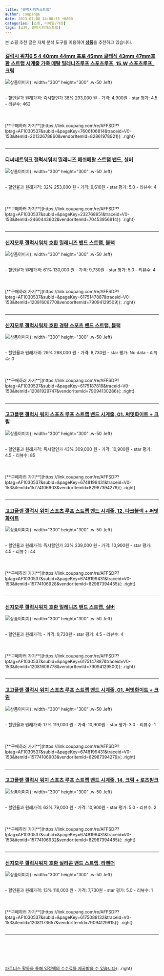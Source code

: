 ```yaml
---
title: "갤럭시워치스트랩"
author: coupang6
date: 2023-07-08 14:00:53 +0800
categories: [쇼핑, 디이털/가전]
tags: [쇼핑, 갤럭시워치스트랩]
---
```


본 쇼핑 추천 글은 자체 분석 도구를 이용하여 [**상품**](https://link.coupang.com/a/bao1ui)을 추천하고 있습니다.

### [갤럭시 워치6 5 4 40mm 44mm 프로 45mm 클래식 43mm 47mm호환 스트랩 시계줄 가죽 메탈 밀레니즈루프 스포츠루프, 15.W 스포츠루프_크림](https://link.coupang.com/re/AFFSDP?lptag=AF1030537&subid=&pageKey=7606106814&traceid=V0-153&itemId=20132678860&vendorItemId=82861978921)

![상품이미지](https://thumbnail8.coupangcdn.com/thumbnails/remote/230x230ex/image/vendor_inventory/d030/5cf8f7ae9292f69521f5eaa89863d719c9acd531e7ff9b7738e249ea043f.jpg){: width="300" height="300" .w-50 .left}


<br>
- 할인율과 원래가격: 즉시할인가 38%  293,000   원
- 가격: 4,900원
- star 평가: 4.5
- 리뷰수: 462
<br>
<br>
<br>
<br>
[**구매하러 가기**](https://link.coupang.com/re/AFFSDP?lptag=AF1030537&subid=&pageKey=7606106814&traceid=V0-153&itemId=20132678860&vendorItemId=82861978921){: .right}
<br>
<br>

---

### [디씨네트워크 갤럭시워치 밀레니즈 메쉬메탈 스트랩 밴드, 실버](https://link.coupang.com/re/AFFSDP?lptag=AF1030537&subid=&pageKey=232768951&traceid=V0-153&itemId=2460443602&vendorItemId=70453956914)

![상품이미지](https://thumbnail6.coupangcdn.com/thumbnails/remote/230x230ex/image/retail/images/154121627468040-7d47eee7-c9eb-40a7-9836-87efa5ef2d26.jpg){: width="300" height="300" .w-50 .left}


<br>
- 할인율과 원래가격: 32%  253,000   원
- 가격: 9,610원
- star 평가: 5.0
- 리뷰수: 4
<br>
<br>
<br>
<br>
[**구매하러 가기**](https://link.coupang.com/re/AFFSDP?lptag=AF1030537&subid=&pageKey=232768951&traceid=V0-153&itemId=2460443602&vendorItemId=70453956914){: .right}
<br>
<br>

---

### [신지모루 갤럭시워치 호환 밀레니즈 밴드 스트랩, 블랙](https://link.coupang.com/re/AFFSDP?lptag=AF1030537&subid=&pageKey=6175147887&traceid=V0-153&itemId=12081606770&vendorItemId=79094129509)

![상품이미지](https://thumbnail6.coupangcdn.com/thumbnails/remote/230x230ex/image/rs_quotation_api/k8hllizn/a7e6e41cca92473d9d15e0616391b15c.jpg){: width="300" height="300" .w-50 .left}


<br>
- 할인율과 원래가격: 61%  130,000   원
- 가격: 9,730원
- star 평가: 5.0
- 리뷰수: 4
<br>
<br>
<br>
<br>
[**구매하러 가기**](https://link.coupang.com/re/AFFSDP?lptag=AF1030537&subid=&pageKey=6175147887&traceid=V0-153&itemId=12081606770&vendorItemId=79094129509){: .right}
<br>
<br>

---

### [신지모루 갤럭시워치 호환 경량 스포츠 밴드 스트랩, 블랙](https://link.coupang.com/re/AFFSDP?lptag=AF1030537&subid=&pageKey=6175187818&traceid=V0-153&itemId=12081929747&vendorItemId=79094130286)

![상품이미지](https://thumbnail10.coupangcdn.com/thumbnails/remote/230x230ex/image/retail/images/1154640446788545-0e2017e2-848e-43e6-9fa4-e45425bebbad.jpg){: width="300" height="300" .w-50 .left}


<br>
- 할인율과 원래가격: 29%  298,000   원
- 가격: 8,730원
- star 평가: No data
- 리뷰수: 0
<br>
<br>
<br>
<br>
[**구매하러 가기**](https://link.coupang.com/re/AFFSDP?lptag=AF1030537&subid=&pageKey=6175187818&traceid=V0-153&itemId=12081929747&vendorItemId=79094130286){: .right}
<br>
<br>

---

### [고고플랜 갤럭시 워치 스포츠 루프 스트랩 밴드 시계줄, 01. 써밋화이트 + 크림](https://link.coupang.com/re/AFFSDP?lptag=AF1030537&subid=&pageKey=6748199431&traceid=V0-153&itemId=15774106903&vendorItemId=82987394279)

![상품이미지](https://thumbnail8.coupangcdn.com/thumbnails/remote/230x230ex/image/vendor_inventory/73a5/cba3e6caacb835c9882c532669a172700b2829e6f1f278f4ac720f8b4ea5.jpg){: width="300" height="300" .w-50 .left}


<br>
- 할인율과 원래가격: 즉시할인가 43%  309,000   원
- 가격: 10,900원
- star 평가: 4.5
- 리뷰수: 85
<br>
<br>
<br>
<br>
[**구매하러 가기**](https://link.coupang.com/re/AFFSDP?lptag=AF1030537&subid=&pageKey=6748199431&traceid=V0-153&itemId=15774106903&vendorItemId=82987394279){: .right}
<br>
<br>

---

### [고고플랜 갤럭시 워치 스포츠 루프 스트랩 밴드 시계줄, 12. 다크블랙 + 써밋화이트](https://link.coupang.com/re/AFFSDP?lptag=AF1030537&subid=&pageKey=6748199431&traceid=V0-153&itemId=15774106928&vendorItemId=82987394455)

![상품이미지](https://thumbnail6.coupangcdn.com/thumbnails/remote/230x230ex/image/vendor_inventory/6d7c/7e5965403fa331aaf71a5b7c653d7fdacb853d98ecfdaa6ead53de0e1941.jpg){: width="300" height="300" .w-50 .left}


<br>
- 할인율과 원래가격: 즉시할인가 33%  239,000   원
- 가격: 10,900원
- star 평가: 4.5
- 리뷰수: 44
<br>
<br>
<br>
<br>
[**구매하러 가기**](https://link.coupang.com/re/AFFSDP?lptag=AF1030537&subid=&pageKey=6748199431&traceid=V0-153&itemId=15774106928&vendorItemId=82987394455){: .right}
<br>
<br>

---

### [신지모루 갤럭시워치 호환 밀레니즈 밴드 스트랩, 실버](https://link.coupang.com/re/AFFSDP?lptag=AF1030537&subid=&pageKey=6175147887&traceid=V0-153&itemId=12081606778&vendorItemId=79094129500)

![상품이미지](https://thumbnail9.coupangcdn.com/thumbnails/remote/230x230ex/image/rs_quotation_api/4ha9bqzl/106d3ceb37514ad19ed0cf3b2b66b469.jpg){: width="300" height="300" .w-50 .left}


<br>
- 할인율과 원래가격: 
- 가격: 9,730원
- star 평가: 4.5
- 리뷰수: 4
<br>
<br>
<br>
<br>
[**구매하러 가기**](https://link.coupang.com/re/AFFSDP?lptag=AF1030537&subid=&pageKey=6175147887&traceid=V0-153&itemId=12081606778&vendorItemId=79094129500){: .right}
<br>
<br>

---

### [고고플랜 갤럭시 워치 스포츠 루프 스트랩 밴드 시계줄, 01. 써밋화이트 + 크림](https://link.coupang.com/re/AFFSDP?lptag=AF1030537&subid=&pageKey=6748199431&traceid=V0-153&itemId=15774106903&vendorItemId=82987394279)

![상품이미지](https://thumbnail8.coupangcdn.com/thumbnails/remote/230x230ex/image/vendor_inventory/73a5/cba3e6caacb835c9882c532669a172700b2829e6f1f278f4ac720f8b4ea5.jpg){: width="300" height="300" .w-50 .left}


<br>
- 할인율과 원래가격: 17%  119,000   원
- 가격: 10,900원
- star 평가: 3.0
- 리뷰수: 1
<br>
<br>
<br>
<br>
[**구매하러 가기**](https://link.coupang.com/re/AFFSDP?lptag=AF1030537&subid=&pageKey=6748199431&traceid=V0-153&itemId=15774106903&vendorItemId=82987394279){: .right}
<br>
<br>

---

### [고고플랜 갤럭시 워치 스포츠 루프 스트랩 밴드 시계줄, 14. 크림 + 로즈핑크](https://link.coupang.com/re/AFFSDP?lptag=AF1030537&subid=&pageKey=6748199431&traceid=V0-153&itemId=15774106932&vendorItemId=82987394485)

![상품이미지](https://thumbnail6.coupangcdn.com/thumbnails/remote/230x230ex/image/vendor_inventory/2728/4658a5cac30a064dc67c0bd9de2264291b142e6f94c5732abc0c67c39806.jpg){: width="300" height="300" .w-50 .left}


<br>
- 할인율과 원래가격: 62%  79,000   원
- 가격: 10,900원
- star 평가: 5.0
- 리뷰수: 2
<br>
<br>
<br>
<br>
[**구매하러 가기**](https://link.coupang.com/re/AFFSDP?lptag=AF1030537&subid=&pageKey=6748199431&traceid=V0-153&itemId=15774106932&vendorItemId=82987394485){: .right}
<br>
<br>

---

### [신지모루 갤럭시워치 호환 실리콘 밴드 스트랩, 라벤더](https://link.coupang.com/re/AFFSDP?lptag=AF1030537&subid=&pageKey=6175088132&traceid=V0-153&itemId=12081173657&vendorItemId=79094129915)

![상품이미지](https://thumbnail9.coupangcdn.com/thumbnails/remote/230x230ex/image/retail/images/2435871563375406-c89a502b-403e-4291-bbb6-1e274bbfa722.jpg){: width="300" height="300" .w-50 .left}


<br>
- 할인율과 원래가격: 13%  116,000   원
- 가격: 7,730원
- star 평가: 5.0
- 리뷰수: 1
<br>
<br>
<br>
<br>
[**구매하러 가기**](https://link.coupang.com/re/AFFSDP?lptag=AF1030537&subid=&pageKey=6175088132&traceid=V0-153&itemId=12081173657&vendorItemId=79094129915){: .right}
<br>
<br>

---
<br><br><br><br><br> [파트너스 활동을 통해 일정액의 수수료를 제공받을 수 있습니다](https://link.coupang.com/a/bao1ui){: .right}
